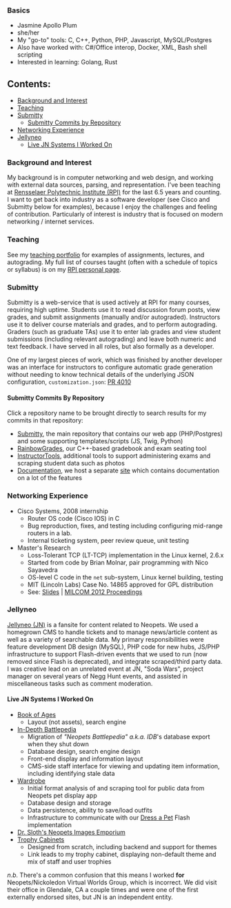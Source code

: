 ### Basics

- Jasmine Apollo Plum
- she/her
- My "go-to" tools: C, C++, Python, PHP, Javascript, MySQL/Postgres
- Also have worked with: C#/Office interop, Docker, XML, Bash shell scripting
- Interested in learning: Golang, Rust

## Contents:
- [Background and Interest](https://github.com/holzbh#background-and-interest)
- [Teaching](https://github.com/holzbh#teaching)
- [Submitty](https://github.com/holzbh#submitty)
  - [Submitty Commits by Repository](https://github.com/holzbh#submitty-commits-by-repository)
- [Networking Experience](https://github.com/holzbh#network-experience)
- [Jellyneo](https://github.com/holzbh#jellyneo)
  - [Live JN Systems I Worked On](https://github.com/holzbh#live-jn-systems-i-worked-on)

### Background and Interest
My background is in computer networking and web design, and working with external data sources, parsing, and representation. I've been teaching at [Rensselaer Polytechnic Institute (RPI)](https://www.cs.rpi.edu/~holzbh/) for the last 6.5 years and counting. I want to get back into industry as a software developer (see Cisco and Submitty below for examples), because I enjoy the challenges and feeling of contribution. Particularly of interest is industry that is focused on modern networking / internet services.

### Teaching
See my [teaching portfolio](https://github.com/holzbh/holzbh/tree/main/teaching_portfolio) for examples of assignments, lectures, and autograding. My full list of courses taught (often with a schedule of topics or syllabus) is on my [RPI personal page](https://www.cs.rpi.edu/~holzbh/).

### Submitty
Submitty is a web-service that is used actively at RPI for many courses, requiring high uptime. Students use it to read discussion forum posts, view grades, and submit assignments (manually and/or autograded). Instructors use it to deliver course materials and grades, and to perform autograding. Graders (such as graduate TAs) use it to enter lab grades and view student submissions (including relevant autograding) and leave both numeric and text feedback. I have served in all roles, but also formally as a developer. 

One of my largest pieces of work, which was finished by another developer was an interface for instructors to configure automatic grade generation without needing to know technical details of the underlying JSON configuration, `customization.json`: [PR 4010](https://github.com/Submitty/Submitty/pull/4010)

#### Submitty Commits By Repository
Click a repository name to be brought directly to search results for my commits in that repository:  
- [Submitty](https://github.com/Submitty/Submitty/commits?author=holzbh), the main repository that contains our web app (PHP/Postgres) and some supporting templates/scripts (JS, Twig, Python)
- [RainbowGrades](https://github.com/Submitty/RainbowGrades/commits?author=holzbh), our C++-based gradebook and exam seating tool
- [InstructorTools](https://github.com/Submitty/InstructorTools/pulls?q=is%3Apr+is%3Aclosed+author%3Aholzbh), additional tools to support administering exams and scraping student data such as photos
- [Documentation](https://github.com/Submitty/submitty.github.io/commits/main?author=holzbh), we host a separate [site](https://submitty.org/index/overview) which contains documentation on a lot of the features

### Networking Experience
- Cisco Systems, 2008 internship
  - Router OS code (Cisco IOS) in C
  - Bug reproduction, fixes, and testing including configuring mid-range routers in a lab.
  - Internal ticketing system, peer review queue, unit testing
- Master's Research
  - Loss-Tolerant TCP (LT-TCP) implementation in the Linux kernel, 2.6.x
  - Started from code by Brian Molnar, pair programming with Nico Sayavedra
  - OS-level C code in the `net` sub-system, Linux kernel building, testing
  - MIT (Lincoln Labs) Case No. 14865 approved for GPL distribution
  - See: [Slides](https://www.ietf.org/proceedings/88/slides/slides-88-nwcrg-4.pdf) | [MILCOM 2012 Proceedings](http://ieeexplore.ieee.org/document/6415694)

### Jellyneo
[Jellyneo (JN)](https://www.jellyneo.net/) is a fansite for content related to Neopets. We used a homegrown CMS to handle tickets and to manage news/article content as well as a variety of searchable data. My primary responsibilities were feature development DB design (MySQL), PHP code for new hubs, JS/PHP infrastructure to support Flash-driven events that we used to run (now removed since Flash is deprecated), and integrate scraped/third party data. I was creative lead on an unrelated event at JN, "Soda Wars", project manager on several years of Negg Hunt events, and assisted in miscellaneous tasks such as comment moderation.

#### Live JN Systems I Worked On
- [Book of Ages](https://bookofages.jellyneo.net/)
  - Layout (not assets), search engine
- [In-Depth Battlepedia](https://battlepedia.jellyneo.net/)
  - Migration of _"Neopets Battlepedia" a.k.a. IDB_'s database export when they shut down
  - Database design, search engine design
  - Front-end display and information layout
  - CMS-side staff interface for viewing and updating item information, including identifying stale data
- [Wardrobe](https://wardrobe.jellyneo.net/) 
  - Initial format analysis of and scraping tool for public data from Neopets pet display app
  - Database design and storage
  - Data persistence, ability to save/load outfits
  - Infrastructure to communicate with our [Dress a Pet](https://wardrobe.jellyneo.net/app/) Flash implementation
- [Dr. Sloth's Neopets Images Emporium](https://www.drsloth.com/)
- [Trophy Cabinets](https://www.jellyneo.net/?go=account_trophies&u=kataklysmos)
  - Designed from scratch, including backend and support for themes
  - Link leads to my trophy cabinet, displaying non-default theme and mix of staff and user trophies

_n.b._ There's a common confusion that this means I worked __for__ Neopets/Nickoledon Virtual Worlds Group, which is incorrect. We did visit their office in Glendale, CA a couple times and were one of the first externally endorsed sites, but JN is an independent entity.
